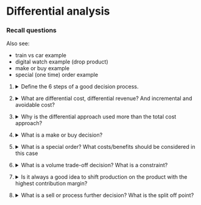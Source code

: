 # Differential analysis

### Recall questions

Also see:
- train vs car example
- digital watch example (drop product)
- make or buy example
- special (one time) order example

1. <details markdown=1><summary markdown="span"> Define the 6 steps of a good decision process.</summary>

    \
    Steps:
    1. ==Define the alternatives==
    2. ==Identify relevant costs and benefits== and ignore the irrelevant costs and benefits
    3. ==Differential analysis== of the ==future costs and benefits of the alternatives== (see question 2)
    4. Identify irrelevant ==(sunk) costs==
    5. ==Ignore the benefits/costs common== to both alternatives
    6. Consider ==opportunity cost==, a.k.a. the potential benefit given up when an alternative is chosen over another

</details>

2. <details markdown=1><summary markdown="span"> What are differential cost, differential revenue? And incremental and avoidable cost? </summary>
    
    \
    ==Differential cost==: cost between alternatives \
    ==Differential revenue==: difference between future revenues of the alternatives \
    ==Incremental cost==: increase in cost between the 2 alternatives \
    ==Avoidable cost==: cost that can be eliminated choosing an alternative over another
    
</details>

3. <details markdown=1><summary markdown="span"> Why is the differential approach used more than the total cost approach? </summary>
    
    \
    Most of the time ==there is not enough info to prepare detailed income statement==. It also paints a ==clear picture of what the relevant costs== really are.
    
</details>

4. <details markdown=1><summary markdown="span"> What is a make or buy decision? </summary>
    
    \
    A company involved in more than one activity in the value chain is vertically integrated. A ==decision to carry out one of the activities in the value chain internally, rather than to buy externally== from a supplier is called a “make or buy” decision.

</details>

5. <details markdown=1><summary markdown="span"> What is a special order? What costs/benefits should be considered in this case </summary>
    
    \
    A special order is a ==one time order==, not part of the company's normal business. \
    When analyzing a special order, ==only the incremental costs and benefits are relevant==.

</details>

6. <details markdown=1><summary markdown="span"> What is a volume trade-off decision? What is a constraint? </summary>
    
    \
    When a ==ompany has not enough capacity to produce all the products, they must sacrifice (part of) the production== of some of them. \
    ==Constraint: limited resource== that restricts company ability: e.g. bottleneck caused by a certain machine.

</details>

7. <details markdown=1><summary markdown="span"> Is it always a good idea to shift production on the product with the highest contribution margin? </summary>
    
    \
    Yes, but ==w.r.t. to the constrained resource==!

</details>

8. <details markdown=1><summary markdown="span"> What is a sell or process further decision? What is the split off point? </summary>
    
    \
    If ==2 or more products are produced from a single raw material input==, they are know as a ==joint product==. The point where they can be recognized as 2 separate products is called ==split off point==. The decision to process the product further or sell it before the split off point is know as sell or process further decision.

</details>
